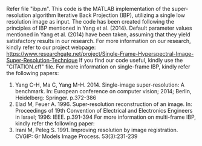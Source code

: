 Refer file "ibp.m".
This code is the MATLAB implementation of the super-resolution algorithm Iterative Back Projection (IBP), utilizing a single low resolution image as input. 
The code has been created following the principles of IBP mentioned in Yang et al. (2014). Default parameter values mentioned in Yang et al. (2014) have been taken, assuming that they yield satisfactory results in our research.
For more information on our research, kindly refer to our project webpage:  https://www.researchgate.net/project/Single-Frame-Hyperspectral-Image-Super-Resolution-Technique
If you find our code useful, kindly use the "CITATION.cff" file.
For more information on single-frame IBP, kindly refer the following papers:
1. Yang C-H, Ma C, Yang M-H. 2014. Single-image super-resolution: A benchmark. In: European conference on computer vision; 2014; Berlin, Heidelberg: Springer. p.372-386
2. Elad M, Feuer A. 1996. Super-resolution reconstruction of an image. In: Proceedings of 19th Convention of Electrical and Electronics Engineers in Israel; 1996: IEEE. p.391-394
For more information on multi-frame IBP, kindly refer the following paper:
1. Irani M, Peleg S. 1991. Improving resolution by image registration. CVGIP: Gr Models Image Process. 53(3):231-239

